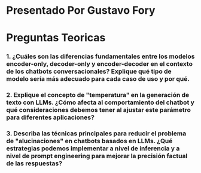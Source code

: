# Presentado Por Gustavo Fory 
# Preguntas Teoricas 

### 1. ¿Cuáles son las diferencias fundamentales entre los modelos encoder-only, decoder-only y encoder-decoder en el contexto de los chatbots conversacionales? Explique qué tipo de modelo sería más adecuado para cada caso de uso y por qué.

### 2. Explique el concepto de "temperatura" en la generación de texto con LLMs. ¿Cómo afecta al comportamiento del chatbot y qué consideraciones debemos tener al ajustar este parámetro para diferentes aplicaciones?

### 3. Describa las técnicas principales para reducir el problema de "alucinaciones" en chatbots basados en LLMs. ¿Qué estrategias podemos implementar a nivel de inferencia y a nivel de prompt engineering para mejorar la precisión factual de las respuestas?
